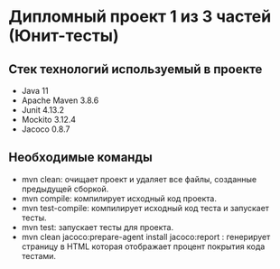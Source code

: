 # Дипломный проект 1 из 3 частей (Юнит-тесты)

## Стек технологий используемый в проекте

- Java 11
- Apache Maven 3.8.6
- Junit 4.13.2
- Mockito 3.12.4
- Jacoco 0.8.7


## Необходимые команды
- mvn clean: очищает проект и удаляет все файлы, созданные предыдущей сборкой.
- mvn compile: компилирует исходный код проекта.
- mvn test-compile: компилирует исходный код теста и запускает тесты.
- mvn test: запускает тесты для проекта.
- mvn clean jacoco:prepare-agent install jacoco:report : генерирует страницу в HTML которая отображает процент покрытия кода тестами.